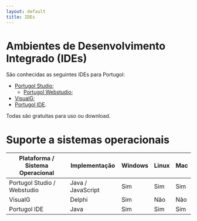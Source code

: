 ```yaml
---
layout: default
title: IDEs
---
```


# Ambientes de Desenvolvimento Integrado (IDEs)

São conhecidas as seguintes IDEs para Portugol:

* [Portugol Studio](http://lite.acad.univali.br/portugol/);
    * [Portugol Webstudio](https://portugol-webstudio.github.io/);
* [VisualG](https://visualg3.com.br);
* [Portugol IDE](http://orion.ipt.pt/~manso/Portugol/download/23/portugol23.zip).

Todas são gratuitas para uso ou download. 

# Suporte a sistemas operacionais

| Plataforma / Sistema Operacional | Implementação     | Windows | Linux | Mac |
|----------------------------------|-------------------|---------|-------|-----|
| Portugol Studio / Webstudio      | Java / JavaScript | Sim     | Sim   | Sim |
| VisualG                          | Delphi            | Sim     | Não   | Não |
| Portugol IDE                     | Java              | Sim     | Sim   | Sim |